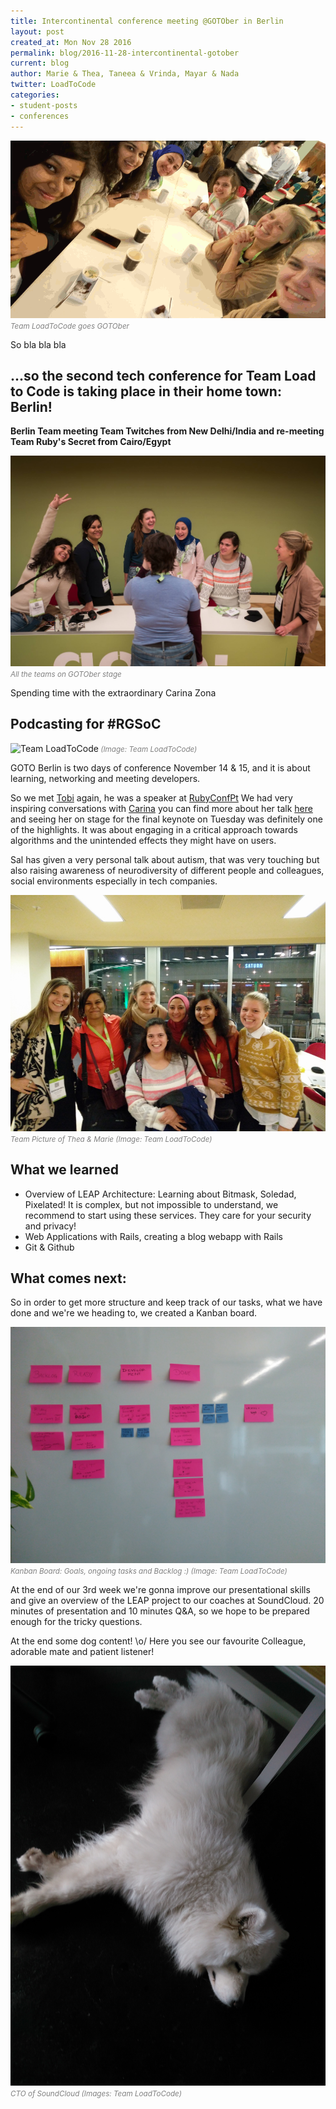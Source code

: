 ```yaml
---
title: Intercontinental conference meeting @GOTOber in Berlin
layout: post
created_at: Mon Nov 28 2016
permalink: blog/2016-11-28-intercontinental-gotober
current: blog
author: Marie & Thea, Taneea & Vrinda, Mayar & Nada
twitter: LoadToCode
categories:
- student-posts
- conferences
---
```


![Team Twitches, Team Ruby's Secret and Team LoadToCode go GOTOber](/img/blog/2016/20161128-GOTOber_1.gif)<font color="grey"><small><i>Team LoadToCode goes GOTOber</i></small></font>

So bla bla bla
## <span class="color-red">...so the second tech conference for Team Load to Code is taking place in their home town: Berlin!</span>

**Berlin Team meeting Team Twitches from New Delhi/India and re-meeting Team Ruby's Secret from Cairo/Egypt**

![The 3 Teams meeting keynote speaker Carina Zona](/img/blog/2016/20161128-GOTOber_2.jpg)<font color="grey"><small><i>All the teams on GOTOber stage</i></small></font>

Spending time with the extraordinary Carina Zona


## <span class="color-red">Podcasting for #RGSoC</span>

![Team LoadToCode](/img/blog/2016//img/blog/2016/20161128-GOTOber_3.jpg)<font color="grey"><small><i> (Image: Team LoadToCode)</i></small></font>

GOTO Berlin is two days of conference November 14 & 15, and it is about learning, networking and meeting developers.

So we met [Tobi](https://twitter.com/pragtob) again, he was a speaker at [RubyConfPt](https://rubyconf.pt)
We had very inspiring conversations with [Carina](https://twitter.com/cczona) you can find more about her talk [here](https://gotocon.com/berlin-2016/speaker/Carina+C.+Zona) and seeing her on stage for the final keynote on Tuesday was definitely one of the highlights. It was about engaging in a critical approach towards algorithms and the unintended effects they might have on users.

Sal has given a very personal talk about autism, that was very touching but also raising awareness of neurodiversity of different people and colleagues, social environments especially in tech companies.

![Meeting the director of Women Who Code Berlin](/img/blog/2016/20161128-GOTOber_4.jpg)<font color="grey"><small><i>Team Picture of Thea & Marie (Image: Team LoadToCode)</i></small></font>

## <span class="color-red">What we learned</span>
* Overview of LEAP Architecture: Learning about Bitmask, Soledad, Pixelated! It is complex, but not impossible to understand, we recommend to start using these services. They care for your security and privacy!
* Web Applications with Rails, creating a blog webapp with Rails
* Git & Github

## <span class="color-red">What comes next:</span>

So in order to get more structure and keep track of our tasks, what we have done and we're we heading to, we created a Kanban board.

![Team LoadToCode](/img/blog/2016/team-loadtocode-Reallife-KANMAN-board.jpg)<font color="grey"><small><i>Kanban Board: Goals, ongoing tasks and Backlog :) (Image: Team LoadToCode)</i></small></font>

At the end of our 3rd week we're gonna improve our presentational skills and give an overview of the LEAP project to our coaches at SoundCloud. 20 minutes of presentation and 10 minutes Q&A, so we hope to be prepared enough for the tricky questions.

At the end some dog content! \o/ Here you see our favourite Colleague, adorable mate and patient listener!

![Team LoadToCode](/img/blog/2016/team-loadtocode-favourite-colleague.jpg)<font color="grey"><small><i>CTO of SoundCloud (Images: Team LoadToCode)</i></small></font>
